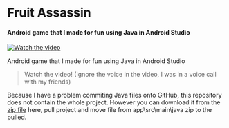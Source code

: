 # Fruit Assassin
####  Android game that I made for fun using Java in Android Studio
[![Watch the video](https://i.gyazo.com/fb5cc8f50ee209fcaa32562988893962.png)](https://www.youtube.com/watch?v=PZk43TtAyWo)

 Android game that I made for fun using Java in Android Studio
> Watch the video! (Ignore the voice in the video, I was in a voice call with my friends)

Because I have a problem commiting Java files onto GitHub, this repository does not contain the whole project. However you can download it from the [zip file](https://github.com/jma8774/Fruit-Assassin/blob/master/Fruit-Assassin.zip) here, pull project and move file from app\src\main\java zip to the pulled.

